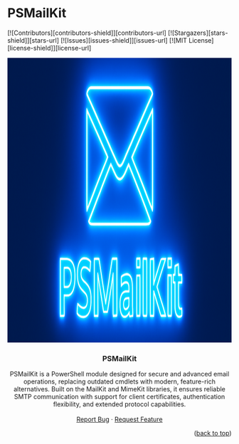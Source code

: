 <!-- The structure of this README.md inspired and powered by https://github.com/othneildrew/Best-README-Template -->
<a id="readme-top"></a>

# PSMailKit

[![Contributors][contributors-shield]][contributors-url]
[![Stargazers][stars-shield]][stars-url]
[![Issues][issues-shield]][issues-url]
[![MIT License][license-shield]][license-url]

<!-- PROJECT LOGO -->
<div align="center">
  <a href="https://github.com/ahpooch/PSMailKit">
    <img src="assets/images/PSMailKit_Neon_Cyber_Crutches_1280x640.png" alt="Logo" width="1280" height="640">
  </a>

  <h3 align="center">PSMailKit</h3>

  <p align="center">
    PSMailKit is a PowerShell module designed for secure and advanced email operations, replacing outdated cmdlets with modern, feature-rich alternatives. Built on the MailKit and MimeKit libraries, it ensures reliable SMTP communication with support for client certificates, authentication flexibility, and extended protocol capabilities.
    <br />
    <br />
    <a href="https://github.com/ahpooch/PSMailKit/issues/new?labels=bug&template=bug-report---.md">Report Bug</a>
    &middot;
    <a href="https://github.com/ahpooch/PSMailKit/issues/new?labels=enhancement&template=feature-request---.md">Request Feature</a>
  </p>
</div>

<p align="right">(<a href="#readme-top">back to top</a>)</p>
